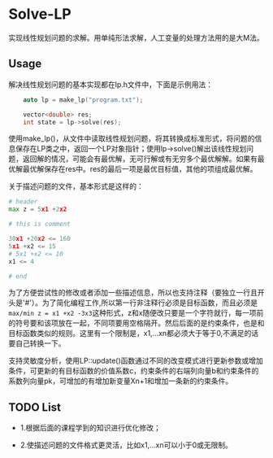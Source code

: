 # Solve-LP

实现线性规划问题的求解。用单纯形法求解，人工变量的处理方法用的是大M法。

## Usage

解决线性规划问题的基本实现都在lp.h文件中，下面是示例用法：

~~~cpp
	auto lp = make_lp("program.txt");

	vector<double> res;
	int state = lp->solve(res);
~~~

使用make_lp()，从文件中读取线性规划问题，将其转换成标准形式，将问题的信息保存在LP类之中，返回一个LP对象指针；使用lp->solve()解出该线性规划问题，返回解的情况，可能会有最优解，无可行解或有无穷多个最优解解。如果有最优解最优解保存在res中。res的最后一项是最优目标值，其他的项组成最优解。

关于描述问题的文件，基本形式是这样的：

~~~python
# header
max z = 5x1 +2x2

# this is comment

30x1 +20x2 <= 160
5x1 +x2 <= 15
# 5x1 +x2 <= 10
x1 <= 4

# end
~~~

为了方便尝试性的修改或者添加一些描述信息，所以也支持注释（要独立一行且开头是'#'）。为了简化编程工作,所以第一行非注释行必须是目标函数，而且必须是`max/min z = x1 +x2 -3x3`这种形式，z和x随便改只要是一个字符就行，每一项前的符号要和该项放在一起，不同项要用空格隔开。然后后面的是约束条件，也是和目标函数类似的规则。这里有一个限制是，x1,...xn都必须大于等于0,不满足的话要自己转换一下。

支持灵敏度分析，使用LP::update()函数通过不同的改变模式进行更新参数或增加条件，可更新的有目标函数的价值系数c，约束条件的右端列向量b和约束条件的系数列向量pk，可增加的有增加新变量Xn+1和增加一条新的约束条件。

## TODO List

* 1.根据后面的课程学到的知识进行优化修改；

* 2.使描述问题的文件格式更灵活，比如x1,...xn可以小于0或无限制。
